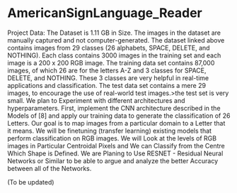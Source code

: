 # AmericanSignLanguage_Reader
Project Data: The Dataset is 1.11 GB in Size. The images in the dataset are manually captured  and not computer-generated. The dataset linked above contains images from 29 classes (26  alphabets, SPACE, DELETE, and NOTHING). Each class contains 3000 images in the training set  and each image is a 200 x 200 RGB image.  The training data set contains 87,000 images, of which 26 are for the letters A-Z and 3 classes for  SPACE, DELETE, and NOTHING.  These 3 classes are very helpful in real-time applications and classification.  The test data set contains a mere 29 images, to encourage the use of real-world test images.>the test  set is very small. We plan to Experiment with different architectures and  hyperparameters. First, implement the CNN architecture described in the Models of [8] and apply our  training data to generate the classification of 26 Letters. Our goal is to map images from a particular  domain to a Letter that it means. We will be finetuning (transfer learning) existing models that  perform classification on RGB images. We will Look at the levels of RGB images in Particular  Centroidal Pixels and We can Classify from the Centre Which Shape is Defined. We are Planing to  Use RESNET - Residual Neural Networks or Similar to be able to argue and analyze the better  Accuracy between all of the Networks. 

(To be updated)
